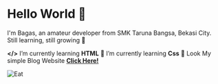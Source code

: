 
# Hello World 👋

I'm Bagas, an amateur developer from SMK Taruna Bangsa, Bekasi City.  
Still learning, still growing 🚀


<!--
**BagasHtml/BagasHtml** is a ✨ _special_ ✨ repository because its `README.md` (this file) appears on your GitHub profile.

Here are some ideas to get you started:

- 🔭 I’m currently working on ...
- 🌱 I’m currently learning ...
- 👯 I’m looking to collaborate on ...
- 🤔 I’m looking for help with ...
- 💬 Ask me about ...
- 📫 How to reach me: ...
- 😄 Pronouns: ...
- ⚡ Fun fact: ...
--> 


**</>** I’m currently learning **HTML**
🌱 I’m currently learning **Css**
🚀 Look My simple Blog Website [**Click Here!**](https://blog-bagas.vercel.app/index.html)

![Eat](https://i.pinimg.com/originals/1c/ec/60/1cec60b076ed3e42a0a253548370a353.gif)
